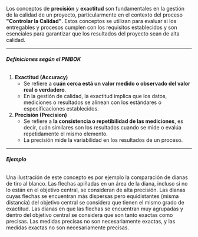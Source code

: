Los conceptos de **precisión** y **exactitud** son fundamentales en la gestión de la calidad de un proyecto, particularmente en el contexto del proceso **"Controlar la Calidad"**. 
Estos conceptos se utilizan para evaluar si los entregables y procesos cumplen con los requisitos establecidos y son esenciales para garantizar que los resultados del proyecto sean de alta calidad.
****
###### **Definiciones según el PMBOK**
1. **Exactitud (Accuracy)**
    - Se refiere a **cuán cerca está un valor medido o observado del valor real o verdadero**.
    - En la gestión de calidad, la exactitud implica que los datos, mediciones o resultados se alinean con los estándares o especificaciones establecidos.
2. **Precisión (Precision)**
	- Se refiere a **la consistencia o repetibilidad de las mediciones**, es decir, cuán similares son los resultados cuando se mide o evalúa repetidamente el mismo elemento.
	- La precisión mide la variabilidad en los resultados de un proceso.
****
###### **Ejemplo**
Una ilustración de este concepto es por ejemplo la comparación de dianas de tiro al blanco. Las flechas apiñadas en un área de la diana, incluso si no lo están en el objetivo central, se consideran de alta precisión. Las dianas cuyas flechas se encuentran más dispersas pero equidistantes (misma distancia) del objetivo central se considera que tienen el mismo grado de exactitud. Las dianas en que las flechas se encuentran muy agrupadas y dentro del objetivo central se considera que son tanto exactas como precisas. Las medidas precisas no son necesariamente exactas, y las medidas exactas no son necesariamente precisas.
